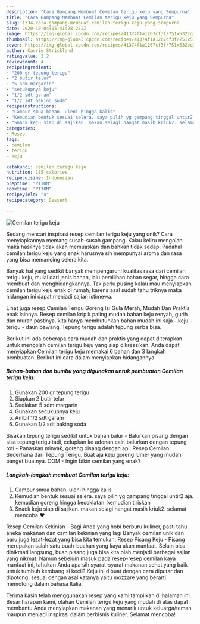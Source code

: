 ```yaml
---
description: "Cara Gampang Membuat Cemilan terigu keju yang Sempurna"
title: "Cara Gampang Membuat Cemilan terigu keju yang Sempurna"
slug: 1334-cara-gampang-membuat-cemilan-terigu-keju-yang-sempurna
date: 2020-10-04T05:41:28.272Z
image: https://img-global.cpcdn.com/recipes/41374f1a1267cf3f/751x532cq70/cemilan-terigu-keju-foto-resep-utama.jpg
thumbnail: https://img-global.cpcdn.com/recipes/41374f1a1267cf3f/751x532cq70/cemilan-terigu-keju-foto-resep-utama.jpg
cover: https://img-global.cpcdn.com/recipes/41374f1a1267cf3f/751x532cq70/cemilan-terigu-keju-foto-resep-utama.jpg
author: Carrie Strickland
ratingvalue: 3.2
reviewcount: 4
recipeingredient:
- "200 gr tepung terigu"
- "2 butir telur"
- "5 sdm margarin"
- "secukupnya keju"
- "1/2 sdt garam"
- "1/2 sdt baking soda"
recipeinstructions:
- "Campur smua bahan. uleni hingga kalis"
- "Kemudian bentuk sesuai selera. saya pilih yg gampang tinggal untir2 aja. kemudian goreng hingga kecoklatan. kemudian tiriskan"
- "Snack keju siap di sajikan. makan selagi hangat masih kriuk2. selamat mencoba ❤"
categories:
- Resep
tags:
- cemilan
- terigu
- keju

katakunci: cemilan terigu keju 
nutrition: 185 calories
recipecuisine: Indonesian
preptime: "PT10M"
cooktime: "PT38M"
recipeyield: "4"
recipecategory: Dessert

---
```



![Cemilan terigu keju](https://img-global.cpcdn.com/recipes/41374f1a1267cf3f/751x532cq70/cemilan-terigu-keju-foto-resep-utama.jpg)

Sedang mencari inspirasi resep cemilan terigu keju yang unik? Cara menyiapkannya memang susah-susah gampang. Kalau keliru mengolah maka hasilnya tidak akan memuaskan dan bahkan tidak sedap. Padahal cemilan terigu keju yang enak harusnya sih mempunyai aroma dan rasa yang bisa memancing selera kita.

Banyak hal yang sedikit banyak mempengaruhi kualitas rasa dari cemilan terigu keju, mulai dari jenis bahan, lalu pemilihan bahan segar, hingga cara membuat dan menghidangkannya. Tak perlu pusing kalau mau menyiapkan cemilan terigu keju enak di rumah, karena asal sudah tahu triknya maka hidangan ini dapat menjadi sajian istimewa.

Lihat juga resep Camilan Terigu Goreng Isi Gula Merah, Mudah Dan Praktis enak lainnya. Resep cemilan kripik paling mudah bahan keju renyah, gurih dan murah pastinya. kita hanya membutuhkan bahan mudah ini saja - keju - terigu - daun bawang. Tepung terigu adalah tepung serba bisa.


Berikut ini ada beberapa cara mudah dan praktis yang dapat diterapkan untuk mengolah cemilan terigu keju yang siap dikreasikan. Anda dapat menyiapkan Cemilan terigu keju memakai 6 bahan dan 3 langkah pembuatan. Berikut ini cara dalam menyiapkan hidangannya.

<!--inarticleads1-->

##### Bahan-bahan dan bumbu yang digunakan untuk pembuatan Cemilan terigu keju:

1. Gunakan 200 gr tepung terigu
1. Siapkan 2 butir telur
1. Sediakan 5 sdm margarin
1. Gunakan secukupnya keju
1. Ambil 1/2 sdt garam
1. Gunakan 1/2 sdt baking soda


Sisakan tepung terigu sedikit untuk bahan balur - Balurkan pisang dengan sisa tepung terigu tadi, celupkan ke adonan cair, balurkan dengan tepung roti - Panaskan minyak, goreng pisang dengan api. Resep Cemilan Sederhana dari Tepung Terigu. Buat aja keju goreng lumer yang mudah banget buatnya. COM - Ingin bikin cemilan yang enak? 

<!--inarticleads2-->

##### Langkah-langkah membuat Cemilan terigu keju:

1. Campur smua bahan. uleni hingga kalis
1. Kemudian bentuk sesuai selera. saya pilih yg gampang tinggal untir2 aja. kemudian goreng hingga kecoklatan. kemudian tiriskan
1. Snack keju siap di sajikan. makan selagi hangat masih kriuk2. selamat mencoba ❤


Resep Cemilan Kekinian - Bagi Anda yang hobi berburu kuliner, pasti tahu aneka makanan dan camilan kekinian yang lagi Banyak cemilan unik dan baru juga lezat-lezat yang bisa kita temukan. Resep Pisang Keju - Pisang merupakan salah satu buah-buahan yang kaya akan manfaat. Selain bisa dinikmati langsung, buah pisang juga bisa kita olah menjadi berbagai sajian yang nikmat. Namun sebelum masuk pada resep-resep cemilan kaya manfaat ini, tahukan Anda apa sih syarat-syarat makanan sehat yang baik untuk tumbuh kembang si kecil? Keju ini dibuat dengan cara diputar dan dipotong, sesuai dengan asal katanya yaitu mozzare yang berarti memotong dalam bahasa Italia. 

Terima kasih telah menggunakan resep yang kami tampilkan di halaman ini. Besar harapan kami, olahan Cemilan terigu keju yang mudah di atas dapat membantu Anda menyiapkan makanan yang menarik untuk keluarga/teman maupun menjadi inspirasi dalam berbisnis kuliner. Selamat mencoba!
